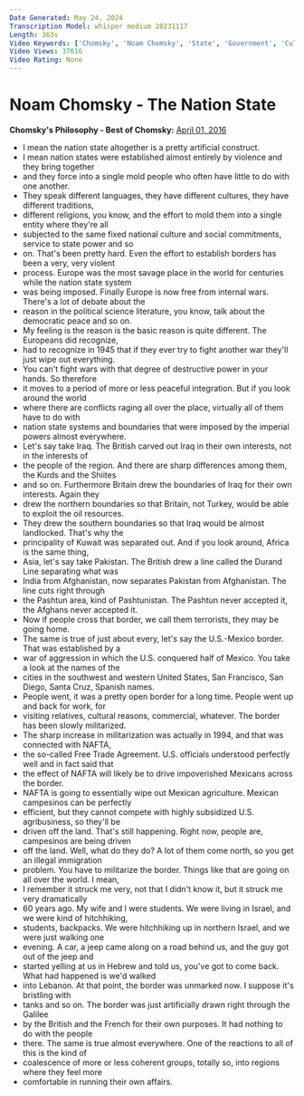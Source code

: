 ```yaml
---
Date Generated: May 24, 2024
Transcription Model: whisper medium 20231117
Length: 363s
Video Keywords: ['Chomsky', 'Noam Chomsky', 'State', 'Government', 'Culture', 'Nation', 'Nation State', 'History']
Video Views: 37616
Video Rating: None
---
```


# Noam Chomsky - The Nation State
**Chomsky's Philosophy - Best of Chomsky:** [April 01, 2016](https://www.youtube.com/watch?v=JVoB2fGBrFc)
*  I mean the nation state altogether is a pretty artificial construct.
*  I mean nation states were established almost entirely by violence and they bring together
*  and they force into a single mold people who often have little to do with one another.
*  They speak different languages, they have different cultures, they have different traditions,
*  different religions, you know, and the effort to mold them into a single entity where they're all
*  subjected to the same fixed national culture and social commitments, service to state power and so
*  on. That's been pretty hard. Even the effort to establish borders has been a very, very violent
*  process. Europe was the most savage place in the world for centuries while the nation state system
*  was being imposed. Finally Europe is now free from internal wars. There's a lot of debate about the
*  reason in the political science literature, you know, talk about the democratic peace and so on.
*  My feeling is the reason is the basic reason is quite different. The Europeans did recognize,
*  had to recognize in 1945 that if they ever try to fight another war they'll just wipe out everything.
*  You can't fight wars with that degree of destructive power in your hands. So therefore
*  it moves to a period of more or less peaceful integration. But if you look around the world
*  where there are conflicts raging all over the place, virtually all of them have to do with
*  nation state systems and boundaries that were imposed by the imperial powers almost everywhere.
*  Let's say take Iraq. The British carved out Iraq in their own interests, not in the interests of
*  the people of the region. And there are sharp differences among them, the Kurds and the Shiites
*  and so on. Furthermore Britain drew the boundaries of Iraq for their own interests. Again they
*  drew the northern boundaries so that Britain, not Turkey, would be able to exploit the oil resources.
*  They drew the southern boundaries so that Iraq would be almost landlocked. That's why the
*  principality of Kuwait was separated out. And if you look around, Africa is the same thing,
*  Asia, let's say take Pakistan. The British drew a line called the Durand Line separating what was
*  India from Afghanistan, now separates Pakistan from Afghanistan. The line cuts right through
*  the Pashtun area, kind of Pashtunistan. The Pashtun never accepted it, the Afghans never accepted it.
*  Now if people cross that border, we call them terrorists, they may be going home.
*  The same is true of just about every, let's say the U.S.-Mexico border. That was established by a
*  war of aggression in which the U.S. conquered half of Mexico. You take a look at the names of the
*  cities in the southwest and western United States, San Francisco, San Diego, Santa Cruz, Spanish names.
*  People went, it was a pretty open border for a long time. People went up and back for work, for
*  visiting relatives, cultural reasons, commercial, whatever. The border has been slowly militarized.
*  The sharp increase in militarization was actually in 1994, and that was connected with NAFTA,
*  the so-called Free Trade Agreement. U.S. officials understood perfectly well and in fact said that
*  the effect of NAFTA will likely be to drive impoverished Mexicans across the border.
*  NAFTA is going to essentially wipe out Mexican agriculture. Mexican campesinos can be perfectly
*  efficient, but they cannot compete with highly subsidized U.S. agribusiness, so they'll be
*  driven off the land. That's still happening. Right now, people are, campesinos are being driven
*  off the land. Well, what do they do? A lot of them come north, so you get an illegal immigration
*  problem. You have to militarize the border. Things like that are going on all over the world. I mean,
*  I remember it struck me very, not that I didn't know it, but it struck me very dramatically
*  60 years ago. My wife and I were students. We were living in Israel, and we were kind of hitchhiking,
*  students, backpacks. We were hitchhiking up in northern Israel, and we were just walking one
*  evening. A car, a jeep came along on a road behind us, and the guy got out of the jeep and
*  started yelling at us in Hebrew and told us, you've got to come back. What had happened is we'd walked
*  into Lebanon. At that point, the border was unmarked now. I suppose it's bristling with
*  tanks and so on. The border was just artificially drawn right through the Galilee
*  by the British and the French for their own purposes. It had nothing to do with the people
*  there. The same is true almost everywhere. One of the reactions to all of this is the kind of
*  coalescence of more or less coherent groups, totally so, into regions where they feel more
*  comfortable in running their own affairs.
